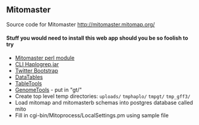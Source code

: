 ## Mitomaster
Source code for Mitomaster http://mitomaster.mitomap.org/

#### Stuff you would need to install this web app should you be so foolish to try
   * [Mitomaster perl module](https://github.com/leipzig/Bio_Mitomaster)
   * [CLI Haplogrep.jar](https://github.com/seppinho/haplogrep-cmd)
   * [Twitter Bootstrap](http://getbootstrap.com/)
   * [DataTables](https://github.com/DataTables/DataTables)
   * [TableTools](https://github.com/DataTables/TableTools) 
   * [GenomeTools](https://github.com/genometools/genometools) - put in "gt/"
   * Create top level temp directories:  `uploads/` `tmphaplo/` `tmpgt/` `tmp_gff3/`
   * Load mitomap and mitomasterb schemas into postgres database called mito
   * Fill in cgi-bin/Mitoprocess/LocalSettings.pm using sample file
